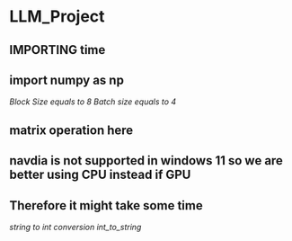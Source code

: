 # LLM_Project
<!-- # Importing torch -->
<!-- checking randint with torch.randint -->

<!-- Tensor with torch.tensor -->
<!-- Getting the matrix of zeros of 2 rows and 3 columns -->

<!--making matrix of zeros with torch.zeros(2,3) -->

<!--making matrix of ones with torch.ones -->

<!--using arange with torch.arange(5) -->

<!-- linspace with torch.linspace -->
<!-- logspace with torch.logspace -->

<!-- eye with torch.eye(5) -->

<!-- a with torch.empty((2, 3), dtype=torch.int64) -->

## IMPORTING time
## import numpy as np

<!-- print("CUDA Available:", torch.cuda.is_available()) -->
<!-- print("Torch Version:", torch.__version__) -->
<!-- print("Device Name:", torch.cuda.get_device_name(0) if torch.cuda.is_available() else "No GPU") -->

*Block Size equals to 8*
*Batch size equals to 4*

<!-- start_time=time.time() -->

## matrix operation here

<!-- zeros=torch.zeros(1,1) -->
<!-- end_time=time.time() -->

## navdia is not supported in windows 11 so we are better using CPU instead if GPU
## Therefore it might take some time

<!-- elapsed_time=end_time-start_time -->
<!-- print(f"{elapsed_time:.8f}") -->

<!-- with open('wizardLLM.txt','r',encoding='utf-8') as f: -->
<!-- for reading the file -->
<!-- text=f.read() -->

<!--  NOW for printing the 1st 200 texts -->
<!-- print(text[:200]) -->

<!-- now making a sorted array set for the characters -->
<!-- chars=sorted(set(text)) -->

<!-- print(chars) -->
<!-- printing the length of chars -->
<!-- print(len(chars)) -->

*string to int conversion*
*int_to_string*
<!-- encoding using lambda function for string -->




